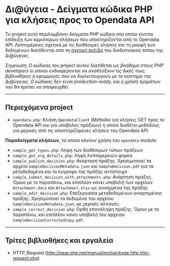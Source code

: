 Δι@ύγεια - Δείγματα κώδικα PHP για κλήσεις προς το Opendata API
==================================================================

Το project αυτό περιλαμβάνει δείγματα PHP κώδικα στα οποία γίνεται επίδειξη
των κυριότερων κλήσεων που υποστηρίζονται από το Opendata API. Λεπτομέρειες
σχετικά με τις διαθέσιμες κλήσεις και τη μορφή των δεδομένων διατίθενται από τη
[σχετική σελίδα](https://test3.diavgeia.gov.gr/api/help) του διαδικτυακού τόπου της Δι@ύγειας.


*Σημείωση: Ο κώδικας του  project αυτoύ διατίθεται ως βοήθημα στους PHP developers οι οποίοι ενδιαφέρονται να αναπτύξουν τις δικές τους βιβλιοθήκες ή εφαρμογές που να διαλειτουργούν με το σύστημα της Δι@ύγειας. Ο κώδικας δεν είναι production-ready, και η χρήση τμημάτων του θα πρέπει να αποφευχθεί.*

---



Περιεχόμενα project
-------------------

- ```opendata.php```: Κλάση ```OpendataClient``` (Μέθοδοι για κλήσεις GET προς το Opendata API και για υποβολές πράξεων) η οποία διαθέτει μεθόδους για μερικές από τις υποστηριζόμενες κλήσεις του Opendata API.

**Παραδείγματα κλήσεων**, τα οποία κάνουν χρήση του ```opendata```  module:

- ```sample_get_types.php```: Λήψη των διαθέσιμων τύπων πράξεων
- ```sample_get_org_details.php```: Λήψη λεπτομερειών φορέα
- ```sample_publish_decision.php```: Ανάρτηση πράξης. Χρησιμοποιεί τα αρχεία ```SampleDecisionMetadata.json``` και ```SampleDecision.pdf``` για τα μεταδεδομένα και το έγγραφο της πράξης αντίστοιχα
- ```sample_submit_decision_with_attachments.php```: Ανάρτηση πράξης. Όμοιο με το παραπάνω, και επιπλέον κάνει υποβολή των αρχείων ```Attachment.docx``` και ```Attachment.xlsx``` ως συνημμένα της πράξης
- ```sample_edit_decision.php```: Επεξεργασία μεταδεδομένων αναρτημένης πράξης. Χρησιμοποιεί τα δεδομένα του αρχείου ```SampleDecisionMetadata.json```, με μερικές αλλαγές. 
- ```sample_correct_decision.php```: Ορθή επανάληψη πράξης. Όμοιο με το παραπάνω, και επιπλέον κάνει υποβολή του αρχείου ```SampleDecisionCorrectedCopy.pdf```.


---

Τρίτες βιβλιοθήκες και εργαλεία
-------------------------------

- HTTP_Request (http://pear.php.net/manual/en/package.http.http-request.php)


